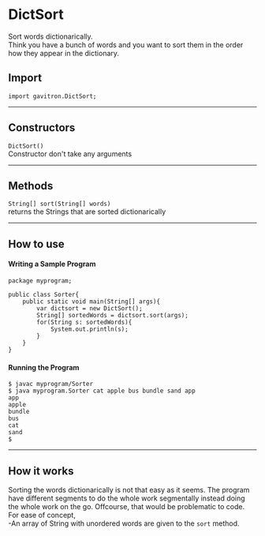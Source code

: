 # DictSort
Sort words dictionarically.<br/>
Think you have a bunch of words and you want to sort them in the order how they appear in the dictionary.
## Import
```import gavitron.DictSort;```
***

## Constructors
```DictSort()```<br/>
Constructor don't take any arguments
***
## Methods
```String[] sort(String[] words)```<br/>
returns the Strings that are sorted dictionarically
***
## How to use
#### Writing a Sample Program
```
package myprogram;

public class Sorter{
    public static void main(String[] args){
        var dictsort = new DictSort();
        String[] sortedWords = dictsort.sort(args);
        for(String s: sortedWords){
            System.out.println(s);
        }
    }
}
```
#### Running the Program
```
$ javac myprogram/Sorter
$ java myprogram.Sorter cat apple bus bundle sand app
app
apple
bundle
bus
cat
sand
$ 
```
***
## How it works
Sorting the words dictionarically is not that easy as it seems.
The program have different segments to do the
whole work segmentally instead doing the whole
work on the go. Offcourse, that would be problematic to code.
For ease of concept,  
-An array of String with unordered words are given to the `sort` method.

